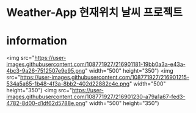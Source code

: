 # Weather-App 현재위치 날씨 프로젝트
# information
<img src="https://user-images.githubusercontent.com/108771927/216901181-19bb0a3a-e43a-4bc3-9a26-7512507e9e95.png" width="500" height="350")
<img src="https://user-images.githubusercontent.com/108771927/216901215-534a5a65-1b48-4f3a-8bb2-402d22882c4e.png" width="500" height="350")
<img src="https://user-images.githubusercontent.com/108771927/216901230-a79a1a67-fed3-4782-8d00-d1df62d5788e.png" width="500" height="350")
